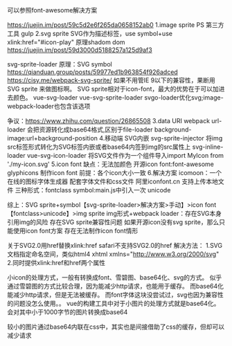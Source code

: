 可以参照font-awesome解决方案

https://juejin.im/post/59c5d2e6f265da0658152ab0
1.image sprite
  PS
  第三方工具
  gulp
2.svg sprite
  SVG作为描述标签，use symbol+use xlink:href="#icon-play"
  原理shadom dom
  https://juejin.im/post/59d3000d5188257a125d9af3

  svg-sprite-loader 原理：SVG symbol
  https://qianduan.group/posts/59977ed1b963854f926adced
  https://cisy.me/webpack-svg-sprite/
  如果不用管IE 9以下的兼容性，果断用 SVG sprite 来做图标啊。
  SVG sprite相对于icon-font，最大的优势在于可以加进去颜色。
  vue-svg-loader
  vue-svg-sprite-loader
  svgo-loader优化svg;image-webpack-loader也包含该选项

  争议：https://www.zhihu.com/question/26865508
3.data URI
  webpack url-loader 会把资源转化成base64格式,区别于file-loader
                     background-image:url+background-position
4.移动端 SVG内嵌
  svg-sprite-injector 将img src标签形式转化为SVG标签内嵌或者base64内签到img的src属性上
  svg-inline-loader
  vue-svg-icon-loader 将SVG文件作为一个组件导入import MyIcon from './my-icon.svg'
5.icon font
  缺点：无法加颜色
  开源icon font:font-awesome glyphicons
  制作icon font
      前提：各个icon大小一致
6.解决方案
  icomoon：一个在线的图标字体生成器
           配套字体文件和css文件
  阿里iconfont.cn
     支持上传本地文件
     三种形式：fontclass symbol:main.js中引入一次 unicode



综上：SVG sprite+symbol【svg-sprite-loader>解决方案>手动】>icon font【fontclass>unicode】>img sprite
     img形式+webpack loader：存在SVG本身引用img的风险
     存在SVG sprite兼容性问题
     如果开源icon没有svg sprite，那么只能使用icon font方案
     存在无法制作icon font情形


关于SVG2.0用href替换xlink:href
safari不支持SVG2.0的href
解决方法：
1.SVG文档指定命名空间，类似html4 xhtml
xmlns="http://www.w3.org/2000/svg"
2.同时提供xlink:href和href两个属性








小icon的处理方式，一般有转换成font、雪碧图、base64化、svg的方式。
似乎通过雪碧图的方式比较合理，因为能减少http请求，也能用于缓存。
而base64化能减少http请求，但是无法被缓存。
而font字体这块没尝试过，svg也因为兼容性的问题没怎么使用。。
vue的构建工具中对于小图片的处理方式就是base64化。会对其中小于1000字节的图片转换成base64

较小的图片通过base64内联在css中，其实也是间接借助了css的缓存，但却可以减少请求